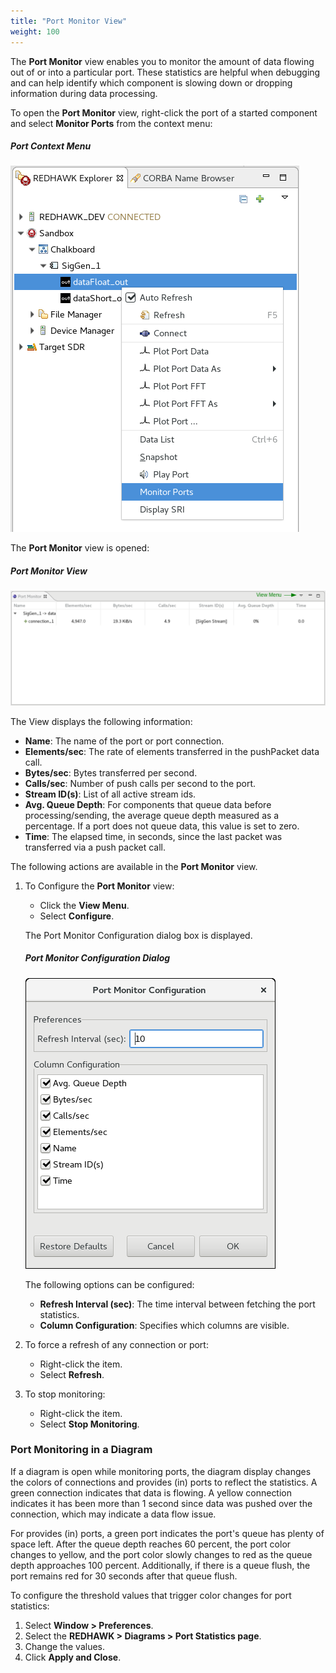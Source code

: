 ```yaml
---
title: "Port Monitor View"
weight: 100
---
```


The **Port Monitor** view enables you to monitor the amount of data flowing out of or into a particular port. These statistics are helpful when debugging and can help identify which component is slowing down or dropping information during data processing.

To open the **Port Monitor** view, right-click the port of a started component and select **Monitor Ports** from the context menu:

##### Port Context Menu
![The Port Context Menu](../../images/MonitorPortMenu.png)

The **Port Monitor** view is opened:

##### Port Monitor View
![Port Monitor View](../../images/portMonitorView.png)

The View displays the following information:

  - **Name**: The name of the port or port connection.
  - **Elements/sec**: The rate of elements transferred in the pushPacket data call.
  - **Bytes/sec**: Bytes transferred per second.
  - **Calls/sec**: Number of push calls per second to the port.
  - **Stream ID(s)**: List of all active stream ids.
  - **Avg. Queue Depth**: For components that queue data before processing/sending, the average queue depth measured as a percentage. If a port does not queue data, this value is set to zero.
  - **Time**: The elapsed time, in seconds, since the last packet was transferred via a push packet call.

The following actions are available in the **Port Monitor** view.

1.  To Configure the **Port Monitor** view:

      - Click the **View Menu**.
      - Select **Configure**.

    The Port Monitor Configuration dialog box is displayed.

    ##### Port Monitor Configuration Dialog
    ![The Port Monitor Configuration Dialog Box](../../images/configuration.png)

    The following options can be configured:

      - **Refresh Interval (sec)**: The time interval between fetching the port statistics.
      - **Column Configuration**: Specifies which columns are visible.

2.  To force a refresh of any connection or port:

      - Right-click the item.
      - Select **Refresh**.

3.  To stop monitoring:

      - Right-click the item.
      - Select **Stop Monitoring**.

### Port Monitoring in a Diagram
If a diagram is open while monitoring ports, the diagram display changes the colors of connections and provides (in) ports to reflect the statistics. A green connection indicates that data is flowing. A yellow connection indicates it has been more than 1 second since data was pushed over the connection, which may indicate a data flow issue.

For provides (in) ports, a green port indicates the port's queue has plenty of space left. After the queue depth reaches 60 percent, the port color changes to yellow, and the port color slowly changes to red as the queue depth approaches 100 percent. Additionally, if there is a queue flush, the port remains red for 30 seconds after that queue flush.

To configure the threshold values that trigger color changes for port statistics:

   1. Select **Window > Preferences**.
   2. Select the **REDHAWK > Diagrams > Port Statistics page**.
   3. Change the values.
   4. Click **Apply and Close**.
